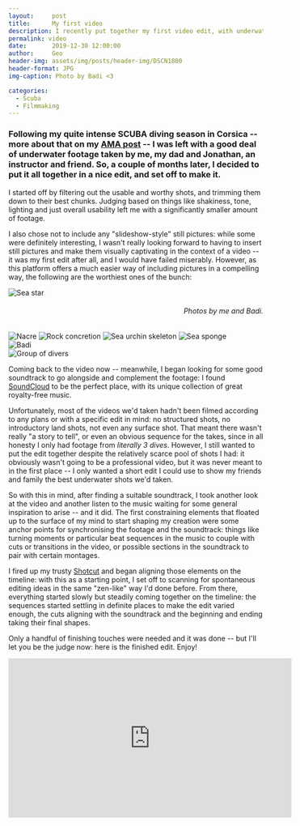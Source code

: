```yaml
---
layout:     post
title:      My first video
description: I recently put together my first video edit, with underwater footage. Here's more
permalink: video
date:       2019-12-30 12:00:00
author:     Geo
header-img: assets/img/posts/header-img/DSCN1800
header-format: JPG
img-caption: Photo by Badi <3

categories:
  - Scuba
  - Filmmaking
---
```


### Following my quite intense SCUBA diving season in Corsica -- more about that on my [AMA post](/ama) -- I was left with a good deal of underwater footage taken by me, my dad and Jonathan, an instructor and friend. So, a couple of months later, I decided to put it all together in a nice edit, and set off to make it.

I started off by filtering out the usable and worthy shots, and trimming them down to their best chunks.
Judging based on things like shakiness, tone, lighting and just overall usability left me with a significantly smaller amount of footage.

I also chose not to include any "slideshow-style" still pictures: while some were definitely interesting, I wasn't really looking forward to having to insert still pictures and make them visually captivating in the context of a video -- it was my first edit after all, and I would have failed miserably.
However, as this platform offers a much easier way of including pictures in a compelling way, the following are the worthiest ones of the bunch:

<div class="inner-wrapper">
<div class="sm-1-col lg-threequarter-col pull-left">
<img src="/assets/img/posts/2020-01-12/1.JPG" alt="Sea star">
<h6 style="text-align: right"><i>Photos by me and Badi.</i></h6>
</div>

<div class="sm-1-col lg-onequarter-col pull-right">
<img src="/assets/img/posts/2020-01-12/2.JPG" alt="Nacre">
<img src="/assets/img/posts/2020-01-12/3.JPG" alt="Rock concretion">
<img src="/assets/img/posts/2020-01-12/4.JPG" alt="Sea urchin skeleton">
<img src="/assets/img/posts/2020-01-12/5.JPG" alt="Sea sponge">
</div>

<div class="sm-1-col lg-2-col pull-left">
<img src="/assets/img/posts/2020-01-12/6.JPG" alt="Badi"></div>

<div class="sm-1-col lg-2-col pull-right">
<img src="/assets/img/posts/2020-01-12/7.JPG" alt="Group of divers"></div>
</div>

Coming back to the video now -- meanwhile, I began looking for some good soundtrack to go alongside and complement the footage: I found [SoundCloud](https://soundcloud.com) to be the perfect place, with its unique collection of great royalty-free music.

Unfortunately, most of the videos we'd taken hadn't been filmed according to any plans or with a specific edit in mind: no structured shots, no introductory land shots, not even any surface shot.
That meant there wasn't really "a story to tell", or even an obvious sequence for the takes, since in all honesty I only had footage from *literally 3 dives*.
However, I still wanted to put the edit together despite the relatively scarce pool of shots I had: it obviously wasn't going to be a professional video, but it was never meant to in the first place -- I only wanted a short edit I could use to show my friends and family the best underwater shots we'd taken.

So with this in mind, after finding a suitable soundtrack, I took another look at the video and another listen to the music waiting for some general inspiration to arise -- and it did.
The first constraining elements that floated up to the surface of my mind to start shaping my creation were some anchor points for synchronising the footage and the soundtrack: things like turning moments or particular beat sequences in the music to couple with cuts or transitions in the video, or possible sections in the soundtrack to pair with certain montages.

I fired up my trusty [Shotcut](https://shotcut.org) and began aligning those elements on the timeline: with this as a starting point, I set off to scanning for spontaneous editing ideas in the same "zen-like" way I'd done before.
From there, everything started slowly but steadily coming together on the timeline: the sequences started settling in definite places to make the edit varied enough, the cuts aligning with the soundtrack and the beginning and ending taking their final shapes.

Only a handful of finishing touches were needed and it was done -- but I'll let you be the judge now: here is the finished edit. Enjoy!

<iframe width="560" height="315" src="https://www.youtube-nocookie.com/embed/diCON7DF-Cc" frameborder="0" allow="accelerometer; autoplay; encrypted-media; gyroscope; picture-in-picture" allowfullscreen></iframe>

<p>
</p>